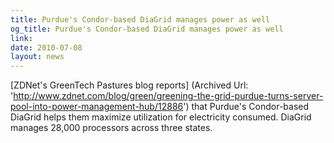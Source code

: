 ```yaml
---
title: Purdue's Condor-based DiaGrid manages power as well
og_title: Purdue's Condor-based DiaGrid manages power as well
link: 
date: 2010-07-08
layout: news
---
```


[ZDNet's GreenTech Pastures blog reports] (Archived Url: 'http://www.zdnet.com/blog/green/greening-the-grid-purdue-turns-server-pool-into-power-management-hub/12886') that Purdue's Condor-based DiaGrid helps them maximize utilization for electricity consumed.  DiaGrid manages 28,000 processors across three states.
